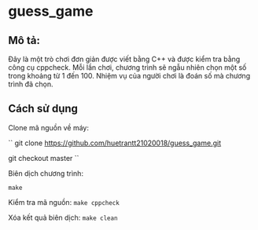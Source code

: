 # guess_game

## Mô tả: 
Đây là một trò chơi đơn giản được viết bằng C++ và được kiểm tra bằng công cụ cppcheck. Mỗi lần chơi, chương trình sẽ ngẫu nhiên chọn một số trong khoảng từ 1 đến 100. Nhiệm vụ của người chơi là đoán số mà chương trình đã chọn.

## Cách sử dụng
Clone mã nguồn về máy:

``
git clone https://github.com/huetrantt21020018/guess_game.git

git checkout master
``

Biên dịch chương trình:

``
make
``

Kiểm tra mã nguồn:
``
make cppcheck
``

Xóa kết quả biên dịch:
``
make clean
``
